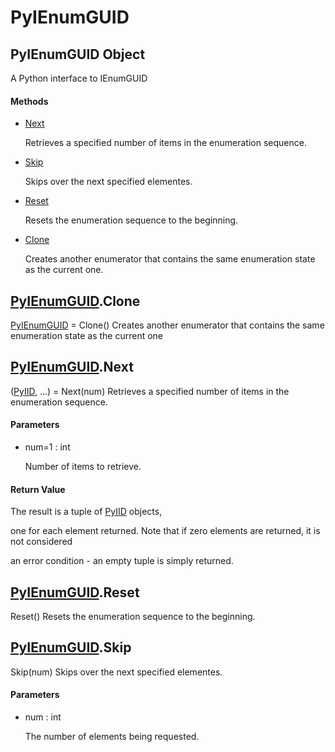 # PyIEnumGUID


## PyIEnumGUID Object

A Python interface to IEnumGUID

#### Methods

  - [Next](PyIEnumGUID.md#pyienumguidnext)

    Retrieves a specified number of items in the enumeration sequence\.&nbsp;

  - [Skip](PyIEnumGUID.md#pyienumguidskip)

    Skips over the next specified elementes\.&nbsp;

  - [Reset](PyIEnumGUID.md#pyienumguidreset)

    Resets the enumeration sequence to the beginning\.&nbsp;

  - [Clone](PyIEnumGUID.md#pyienumguidclone)

    Creates another enumerator that contains the same enumeration state as the current one\.&nbsp;




## [PyIEnumGUID](PyIEnumGUID.md#pyienumguid)\.Clone

[PyIEnumGUID](PyIEnumGUID.md#pyienumguid) = Clone\(\)
Creates another enumerator that contains the same enumeration state as the current one


## [PyIEnumGUID](PyIEnumGUID.md#pyienumguid)\.Next

\([PyIID](PyIID.md), \.\.\.\) = Next\(num\)
Retrieves a specified number of items in the enumeration sequence\.

#### Parameters

  - num=1 : int

    Number of items to retrieve\.

#### Return Value
The result is a tuple of [PyIID](PyIID.md) objects, 

one for each element returned\.  Note that if zero elements are returned, it is not considered 

an error condition - an empty tuple is simply returned\.


## [PyIEnumGUID](PyIEnumGUID.md#pyienumguid)\.Reset

Reset\(\)
Resets the enumeration sequence to the beginning\.


## [PyIEnumGUID](PyIEnumGUID.md#pyienumguid)\.Skip

Skip\(num\)
Skips over the next specified elementes\.

#### Parameters

  - num : int

    The number of elements being requested\.